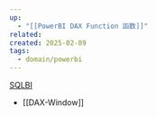 ```yaml
---
up:
  - "[[PowerBI DAX Function 函数]]"
related: 
created: 2025-02-09
tags:
  - domain/powerbi
---
```

[SQLBI](https://www.sqlbi.com/articles/introducing-window-functions-in-dax/) 

- [[DAX-Window]]